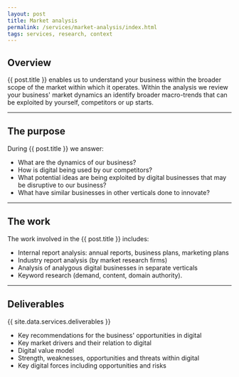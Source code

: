 ```yaml
---
layout: post
title: Market analysis
permalink: /services/market-analysis/index.html
tags: services, research, context
---
```


## Overview

{{ post.title }} enables us to understand your business within the broader scope of the market within which it operates. Within the analysis we review your business' market dynamics an identify broader macro-trends that can be exploited by yourself, competitors or up starts.

***

## The purpose

During {{ post.title }} we answer:

* What are the dynamics of our business?
* How is digital being used by our competitors?
* What potential ideas are being exploited by digital businesses that may be disruptive to our business?
* What have similar businesses in other verticals done to innovate?

***

## The work

The work involved in the {{ post.title }} includes:

* Internal report analysis: annual reports, business plans, marketing plans
* Industry report analysis (by market research firms)
* Analysis of analygous digital businesses in separate verticals
* Keyword research (demand, content, domain authority).

***

## Deliverables

{{ site.data.services.deliverables }}

* Key recommendations for the business' opportunities in digital
* Key market drivers and their relation to digital
* Digital value model
* Strength, weaknesses, opportunities and threats within digital
* Key digital forces including opportunities and risks